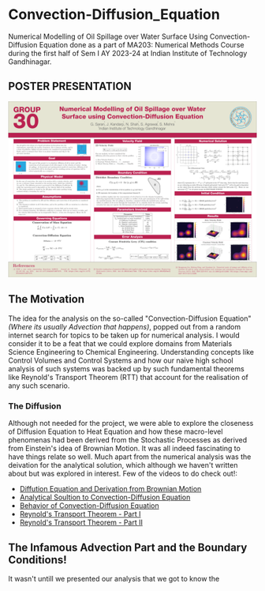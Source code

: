 # Convection-Diffusion_Equation
Numerical Modelling of Oil Spillage over Water Surface Using Convection-Diffusion Equation done as a part of MA203: Numerical Methods Course during the first half of Sem I AY 2023-24 at Indian Institute of Technology Gandhinagar.

## **POSTER PRESENTATION**
![Poster](A1POSTER-01.png)

## **The Motivation**
The idea for the analysis on the so-called "Convection-Diffusion Equation" *(Where its usually Advection that happens)*, popped out from a random internet search for topics to be taken up for numerical analysis.
I would consider it to be a feat that we could explore domains from Materials Science Engineering to Chemical Engineering. Understanding concepts like Control Volumes and Control Systems and how our naive high school analysis of such systems was backed up by such fundamental theorems like Reynold's Transport Theorem (RTT) that account for the realisation of any such scenario.

### The Diffusion
Although not needed for the project, we were able to explore the closeness of Diffusion Equation to Heat Equation and how these macro-level phenomenas had been derived from the Stochastic Processes as derived from Einstein's idea of Brownian Motion. It was all indeed fascinating to have things relate so well. Much apart from the numerical analysis was the deivation for the analytical solution, which although we haven't written about but was explored in interest. Few of the videos to do check out!:
* [Diffution Equation and Derivation from Brownian Motion](https://youtu.be/P9qar8mv3Tk?si=d6Iw0UHXtAA43_d-)
* [Analytical Soultion to Convection-Diffusion Equation](https://youtu.be/IFmSeI28daY?si=YK_S9YyUkNMRMkEa)
* [Behavior of Convection-Diffusion Equation](https://youtu.be/JhmKt1-zjIE?si=7jkZ1N_d_LXFMh8C)
* [Reynold's Transport Theorem - Part I](https://youtu.be/3HMq1O0xI_4?si=_kGCSt2AXMQDqMqu)
* [Reynold's Transport Theorem - Part II](https://youtu.be/PDq9YQh650g?si=XUyaRpIccJh7_caA)

## The Infamous Advection Part and the Boundary Conditions!
It wasn't untill we presented our analysis that we got to know the 
